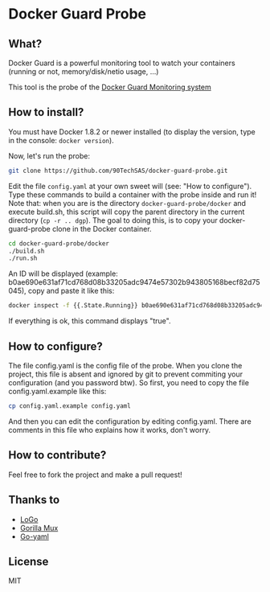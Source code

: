 # Docker Guard Probe

## What?

Docker Guard is a powerful monitoring tool to watch your containers (running or not, memory/disk/netio usage, ...)

This tool is the probe of the [Docker Guard Monitoring system](https://github.com/90TechSAS/docker-guard-monitoring)

## How to install?

You must have Docker 1.8.2 or newer installed (to display the version, type in the console: ```docker version```).

Now, let's run the probe:

```bash
git clone https://github.com/90TechSAS/docker-guard-probe.git
```

Edit the file ```config.yaml``` at your own sweet will (see: "How to configure").
Type these commands to build a container with the probe inside and run it!
Note that: when you are is the directory ```docker-guard-probe/docker``` and execute build.sh, this script will copy the parent directory in the current directory (```cp -r .. dgp```). The goal to doing this, is to copy your docker-guard-probe clone in the Docker container.

```bash
cd docker-guard-probe/docker
./build.sh
./run.sh
```

An ID will be displayed (example: b0ae690e631af71cd768d08b33205adc9474e57302b943805168becf82d75045), copy and paste it like this:

```bash
docker inspect -f {{.State.Running}} b0ae690e631af71cd768d08b33205adc9474e57302b943805168becf82d75045
```

If everything is ok, this command displays "true".

## How to configure?

The file config.yaml is the config file of the probe. When you clone the project, this file is absent and ignored by git to prevent commiting your configuration (and you password btw). So first, you need to copy the file config.yaml.example like this:

```bash
cp config.yaml.example config.yaml
```

And then you can edit the configuration by editing config.yaml.
There are comments in this file who explains how it works, don't worry.

## How to contribute?

Feel free to fork the project and make a pull request!

## Thanks to

* [LoGo](https://github.com/Nurza/LoGo)
* [Gorilla Mux](https://github.com/gorilla/mux)
* [Go-yaml](https://github.com/go-yaml/yaml)

## License

MIT
